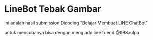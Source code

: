 # LineBot Tebak Gambar

 ini adalah hasil submission Dicoding "Belajar Membuat LINE ChatBot"
 
 untuk mencobanya bisa dengan meng add line friend @988xulpa
